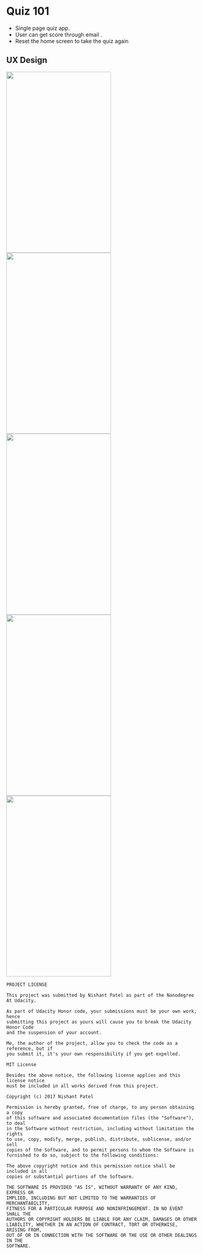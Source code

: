 # Quiz 101

- Single page quiz app.
- User can get score through email .
- Reset the home screen to take the quiz again

## UX Design
<img src="https://user-images.githubusercontent.com/32653955/31979703-0d4de822-b916-11e7-86e3-31a6480afef7.png" width="275" height="475"> <img src="https://user-images.githubusercontent.com/32653955/31979713-1ee01902-b916-11e7-9ab2-28e2e74e7cc7.png" width="275" height="475">
<img src="https://user-images.githubusercontent.com/32653955/31979739-46e6144c-b916-11e7-8742-3134cf374349.png" width="275" height="475"> <img src="https://user-images.githubusercontent.com/32653955/31979758-577b70a4-b916-11e7-92a0-59fea7437542.png" width="275" height="475">
<img src="https://user-images.githubusercontent.com/32653955/31979769-6a81eb1a-b916-11e7-9c27-8c04ec03a2c9.png" width="275" height="475"> 

```
PROJECT LICENSE

This project was submitted by Nishant Patel as part of the Nanodegree At Udacity.

As part of Udacity Honor code, your submissions must be your own work, hence
submitting this project as yours will cause you to break the Udacity Honor Code
and the suspension of your account.

Me, the author of the project, allow you to check the code as a reference, but if
you submit it, it's your own responsibility if you get expelled.

MIT License

Besides the above notice, the following license applies and this license notice
must be included in all works derived from this project.

Copyright (c) 2017 Nishant Patel

Permission is hereby granted, free of charge, to any person obtaining a copy
of this software and associated documentation files (the "Software"), to deal
in the Software without restriction, including without limitation the rights
to use, copy, modify, merge, publish, distribute, sublicense, and/or sell
copies of the Software, and to permit persons to whom the Software is
furnished to do so, subject to the following conditions:

The above copyright notice and this permission notice shall be included in all
copies or substantial portions of the Software.

THE SOFTWARE IS PROVIDED "AS IS", WITHOUT WARRANTY OF ANY KIND, EXPRESS OR
IMPLIED, INCLUDING BUT NOT LIMITED TO THE WARRANTIES OF MERCHANTABILITY,
FITNESS FOR A PARTICULAR PURPOSE AND NONINFRINGEMENT. IN NO EVENT SHALL THE
AUTHORS OR COPYRIGHT HOLDERS BE LIABLE FOR ANY CLAIM, DAMAGES OR OTHER
LIABILITY, WHETHER IN AN ACTION OF CONTRACT, TORT OR OTHERWISE, ARISING FROM,
OUT OF OR IN CONNECTION WITH THE SOFTWARE OR THE USE OR OTHER DEALINGS IN THE
SOFTWARE.
```
